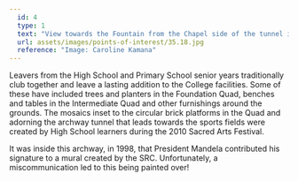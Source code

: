 ```yaml
---
  id: 4
  type: 1
  text: "View towards the Fountain from the Chapel side of the tunnel into the Main Quad."
  url: assets/images/points-of-interest/35.18.jpg
  reference: "Image: Caroline Kamana"
---
```

Leavers from the High School and Primary School senior years traditionally club together and leave a lasting addition to the College facilities. Some of these have included trees and planters in the Foundation Quad, benches and tables in the Intermediate Quad and other furnishings around the grounds. The mosaics inset to the circular brick platforms in the Quad and adorning the archway tunnel that leads towards the sports fields were created by High School learners during the 2010 Sacred Arts Festival. 

It was inside this archway, in 1998, that President Mandela contributed his signature to a mural created by the SRC. Unfortunately, a miscommunication led to this being painted over!
